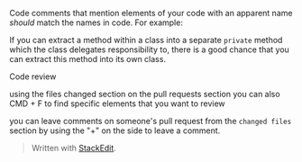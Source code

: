 
Code comments that mention elements of your code with an apparent name *should* match the names in code. For example:

If you can extract a method within a class into a separate `private` method which the class delegates responsibility to, there is a good chance that you can extract this method into its own class.


Code review

using the files changed section on the pull requests section
you can also CMD + F to find specific elements that you want to review

you can leave comments on someone's pull request from the `changed files` section by using the "+" on the side to leave a comment.
> Written with [StackEdit](https://stackedit.io/).
<!--stackedit_data:
eyJoaXN0b3J5IjpbLTIwNTQ0NzU0MDYsLTg1NjA1MTExN119
-->